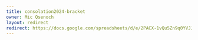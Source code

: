 ```yaml
---
title: consolation2024-bracket
owner: Mic Qsenoch
layout: redirect
redirect: https://docs.google.com/spreadsheets/d/e/2PACX-1vQu5Zn9q0YVJJlu1ppToibJmM-34ntVEEgSUi_Na3WEVVX28jnV_l-gQOBrMWtxvLz05BXduKrt-qly/pubhtml#
---
```

